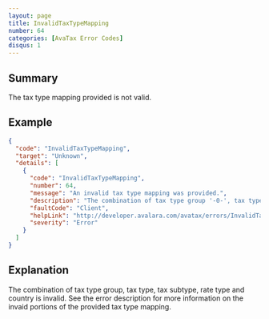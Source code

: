 ```yaml
---
layout: page
title: InvalidTaxTypeMapping
number: 64
categories: [AvaTax Error Codes]
disqus: 1
---
```


## Summary

The tax type mapping provided is not valid.

## Example

```json
{
  "code": "InvalidTaxTypeMapping",
  "target": "Unknown",
  "details": [
    {
      "code": "InvalidTaxTypeMapping",
      "number": 64,
      "message": "An invalid tax type mapping was provided.",
      "description": "The combination of tax type group '-0-', tax type '-1-', tax sub type '-2-', rate type '-3-', and country '-4-' is invalid.",
      "faultCode": "Client",
      "helpLink": "http://developer.avalara.com/avatax/errors/InvalidTaxTypeMapping",
      "severity": "Error"
    }
  ]
}
```

## Explanation

The combination of tax type group, tax type, tax subtype, rate type and country is invalid. See the error description for more information on the invaid portions of the provided tax type mapping.
